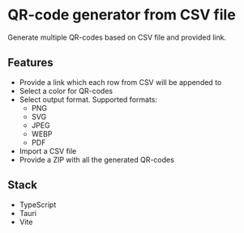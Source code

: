 # QR-code generator from CSV file

Generate multiple QR-codes based on CSV file and provided link.

## Features

- Provide a link which each row from CSV will be appended to
- Select a color for QR-codes
- Select output format. Supported formats:
  - PNG
  - SVG
  - JPEG
  - WEBP
  - PDF
- Import a CSV file
- Provide a ZIP with all the generated QR-codes

## Stack

- TypeScript
- Tauri
- Vite
